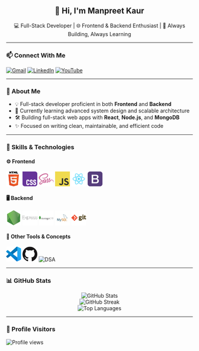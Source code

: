 <h2 align="center">👋 Hi, I'm Manpreet Kaur</h2>

<p align="center">
  💻 Full-Stack Developer | 🌐 Frontend & Backend Enthusiast | 🚀 Always Building, Always Learning
</p>

---

### 📫 Connect With Me

[![Gmail](https://img.shields.io/badge/Gmail-D14836?style=for-the-badge&logo=gmail&logoColor=white)](mailto:mk9487371@gmail.com)
[![LinkedIn](https://img.shields.io/badge/LinkedIn-blue?style=for-the-badge&logo=linkedin&logoColor=white)]([https://www.linkedin.com/in/yourprofile](https://www.linkedin.com/in/manpreet-kaur-746478212/))
[![YouTube](https://img.shields.io/badge/YouTube-%23FF0000.svg?style=for-the-badge&logo=YouTube&logoColor=white)](https://www.youtube.com/@Manpreetkaur-xr7cg)

---

### 🚀 About Me

- 💡 Full-stack developer proficient in both **Frontend** and **Backend**
- 🌱 Currently learning advanced system design and scalable architecture
- 🛠️ Building full-stack web apps with **React**, **Node.js**, and **MongoDB**
- ✨ Focused on writing clean, maintainable, and efficient code

---

### 🧠 Skills & Technologies

#### ⚙️ Frontend
<p>
  <img src="https://raw.githubusercontent.com/github/explore/main/topics/html/html.png" alt="HTML" width="40"/>
  <img src="https://raw.githubusercontent.com/github/explore/main/topics/css/css.png" alt="CSS" width="40"/>
  <img src="https://raw.githubusercontent.com/github/explore/main/topics/sass/sass.png" alt="Sass" width="40"/>
  <img src="https://raw.githubusercontent.com/github/explore/main/topics/javascript/javascript.png" alt="JavaScript" width="40"/>
  <img src="https://raw.githubusercontent.com/github/explore/main/topics/react/react.png" alt="React" width="40"/>
  <img src="https://raw.githubusercontent.com/github/explore/main/topics/bootstrap/bootstrap.png" alt="Bootstrap" width="40"/>
</p>

#### 🖥️ Backend
<p>
  <img src="https://raw.githubusercontent.com/github/explore/main/topics/nodejs/nodejs.png" alt="Node.js" width="40"/>
  <img src="https://raw.githubusercontent.com/github/explore/main/topics/express/express.png" alt="Express" width="40"/>
  <img src="https://raw.githubusercontent.com/github/explore/main/topics/mongodb/mongodb.png" alt="MongoDB" width="40"/>
  <img src="https://raw.githubusercontent.com/github/explore/main/topics/mysql/mysql.png" alt="MySQL" width="40"/>
  <img src="https://raw.githubusercontent.com/github/explore/main/topics/git/git.png" alt="Git" width="40"/>
</p>

#### 🔧 Other Tools & Concepts
<p>
  <img src="https://raw.githubusercontent.com/github/explore/main/topics/vscode/vscode.png" alt="VS Code" width="40"/>
  <img src="https://raw.githubusercontent.com/github/explore/main/topics/github/github.png" alt="GitHub" width="40"/>
  <img src="https://simplesnippets.tech/wp-content/uploads/2019/04/data-structures-and-algorithms-course-for-beginners1.jpg" alt="DSA" width="60" height="40"/>
</p>

---

### 📊 GitHub Stats

<p align="center">
  <img src="https://github-readme-stats.vercel.app/api?username=manpreet244&show_icons=true&hide_border=true&theme=radical" alt="GitHub Stats" />
  <br/>
  <img src="https://github-readme-streak-stats.herokuapp.com?user=manpreet244&theme=radical&hide_border=true" alt="GitHub Streak" />
  <br/>
  <img src="https://github-readme-stats.vercel.app/api/top-langs/?username=manpreet244&layout=compact&theme=radical&hide_border=true" alt="Top Languages" />
</p>

---

### 👀 Profile Visitors

<p align="left">
  <img src="https://komarev.com/ghpvc/?username=manpreet244&label=Profile%20views&color=0e75b6&style=flat" alt="Profile views"/>
</p>
